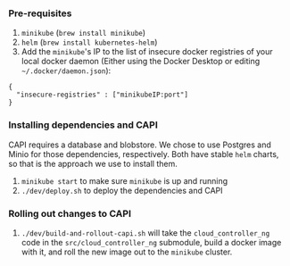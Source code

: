 ### Pre-requisites

1. `minikube` (`brew install minikube`)
1. `helm` (`brew install kubernetes-helm`)
1. Add the `minikube`'s IP to the list of insecure docker registries of your
   local docker daemon (Either using the Docker Desktop or editing
   `~/.docker/daemon.json`):
```
{
  "insecure-registries" : ["minikubeIP:port"]
}
```


### Installing dependencies and CAPI

CAPI requires a database and blobstore.  We chose to use Postgres and Minio for
those dependencies, respectively.  Both have stable `helm` charts, so that is
the approach we use to install them.


1. `minikube start` to make sure `minikube` is up and running
1. `./dev/deploy.sh` to deploy the dependencies and CAPI


### Rolling out changes to CAPI

1. `./dev/build-and-rollout-capi.sh` will take the `cloud_controller_ng` code in
   the `src/cloud_controller_ng` submodule, build a docker image with it, and
   roll the new image out to the `minikube` cluster.
